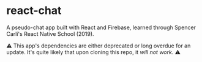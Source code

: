 # react-chat
A pseudo-chat app built with React and Firebase, learned through Spencer Carli's React Native School (2019).  


⚠️ This app's dependencies are either deprecated or long overdue for an update. It's quite likely that upon cloning this repo, it _will not work._ ⚠️
